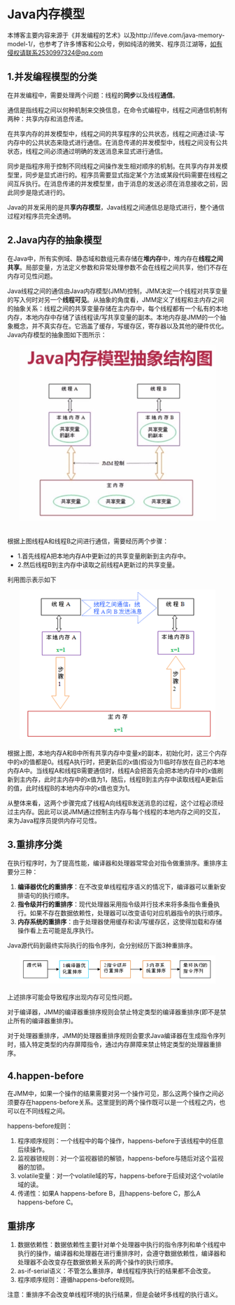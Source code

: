 # Java内存模型 #

本博客主要内容来源于《并发编程的艺术》以及http://ifeve.com/java-memory-model-1/，也参考了许多博客和公众号，例如纯洁的微笑、程序员江湖等，如有侵权请联系2530997324@qq.com

## 1.并发编程模型的分类

在并发编程中，需要处理两个问题：线程的**同步**以及线程**通信**。

通信是指线程之间以何种机制来交换信息，在命令式编程中，线程之间通信机制有两种：共享内存和消息传递。

在共享内存的并发模型中，线程之间的共享程序的公共状态，线程之间通过读-写内存中的公共状态来隐式进行通信。在消息传递的并发模型中，线程之间没有公共状态，线程之间必须通过明确的发送消息来显式进行通信。

同步是指程序用于控制不同线程之间操作发生相对顺序的机制。在共享内存并发模型里，同步是显式进行的。程序员需要显式指定某个方法或某段代码需要在线程之间互斥执行。在消息传递的并发模型里，由于消息的发送必须在消息接收之前，因此同步是隐式进行的。

Java的并发采用的是共**享内存模型**，Java线程之间通信总是隐式进行，整个通信过程对程序员完全透明。

## 2.Java内存的抽象模型

在Java中，所有实例域、静态域和数组元素存储在**堆内存**中，堆内存在**线程之间共享**。局部变量，方法定义参数和异常处理参数不会在线程之间共享，他们不存在内存可见性问题。

Java线程之间的通信由Java内存模型(JMM)控制，JMM决定一个线程对共享变量的写入何时对另一个**线程可见**。从抽象的角度看，JMM定义了线程和主内存之间的抽象关系：线程之间的共享变量存储在主内存中，每个线程都有一个私有的本地内存，本地内存中存储了该线程读/写共享变量的副本。本地内存是JMM的一个抽象概念，并不真实存在。它涵盖了缓存，写缓存区，寄存器以及其他的硬件优化。Java内存模型的抽象图如下图所示：

<div align="center"> <img src="JMM.png" width="450"/> </div><br>

根据上图线程A和线程B之间进行通信，需要经历两个步骤：

- 1.首先线程A把本地内存A中更新过的共享变量刷新到主内存中。
- 2.然后线程B到主内存中读取之前线程A更新过的共享变量。

利用图示表示如下

<div align="center"> <img src="JMM22.png" width="450"/> </div><br>
根据上图，本地内存A和B中所有共享内存中变量x的副本，初始化时，这三个内存中的x的值都是0。线程A执行时，把更新后的x值(假设为1)临时存放在自己的本地内存A中。当线程A和线程B需要通信时，线程A会把首先会把本地内存中的x值刷新到主内存，此时主内存中的x值为1，随后，线程B到主内存中读取线程A更新后的值，此时线程B的本地内存中的x值也变为1。

从整体来看，这两个步骤完成了线程A向线程B发送消息的过程，这个过程必须经过主内存。因此可以说JMM通过控制主内存与每个线程的本地内存之间的交互，来为Java程序员提供内存可见性。


## 3.重排序分类

在执行程序时，为了提高性能，编译器和处理器常常会对指令做重排序。重排序主要分三种：

1. **编译器优化的重排序**：在不改变单线程程序语义的情况下，编译器可以重新安排语句的执行顺序。
2. **指令级并行的重排序**：现代处理器采用指令级并行技术来将多条指令重叠执行。如果不存在数据依赖性，处理器可以改变语句对应机器指令的执行顺序。
3. **内存系统的重排序**：由于处理器使用缓存和读/写缓存区，这使得加载和存储操作看上去可能是乱序执行。

Java源代码到最终实际执行的指令序列，会分别经历下面3种重排序。

<div align="center"> <img src="JMM33.png" width="450"/> </div><br>
上述排序可能会导致程序出现内存可见性问题。

对于编译器，JMM的编译器重排序规则会禁止特定类型的编译器重排序(即不是禁止所有的编译器重排序)。

对于处理器重排序，JMM的处理器重排序规则会要求Java编译器在生成指令序列时，插入特定类型的内存屏障指令，通过内存屏障来禁止特定类型的处理器重排序。

## 4.happen-before

在JMM中，如果一个操作的结果需要对另一个操作可见，那么这两个操作之间必须要存在happens-before关系。这里提到的两个操作既可以是一个线程之内，也可以在不同线程之间。

happens-before规则：

1. 程序顺序规则：一个线程中的每个操作，happens-before于该线程中的任意后续操作。
2. 监视器锁规则：对一个监视器锁的解锁，happens-before与随后对这个监视器的加锁。
3. volatile变量：对一个volatile域的写，happens-before于后续对这个volatile域的读。
4. 传递性：如果A happens-before B，且happens-before C，那么A happens-before C。

## 重排序

1. 数据依赖性：数据依赖性主要针对单个处理器中执行的指令序列和单个线程中执行的操作，编译器和处理器在进行重排序时，会遵守数据依赖性，编译器和处理器不会改变存在数据依赖关系的两个操作的执行顺序。
2. as-if-serial语义：不管怎么重排序，单线程程序执行的结果都不会改变。
3. 程序顺序规则：遵循happens-before规则。

注意：重排序不会改变单线程环境的执行结果，但是会破坏多线程的执行语义。
